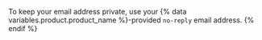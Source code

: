 
To keep your email address private, use your {% data variables.product.product_name %}-provided `no-reply` email address.
{% endif %}

